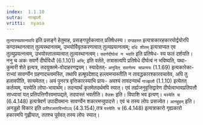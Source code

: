 ```yaml
---
index:  1.1.10
sutra:  नाज्झलौ
vritti:  nyasa
---
```


`तुल्यास्यप्रयत्नावपि` इति प्रसङ्गे हेतुमाह, प्रसङ्गपूर्वकत्वात् प्रतिषेधस्य। `दण्डहस्त` इत्यत्राकारहकारयोर्द्वयोरपि कण्ठस्थानत्वात् तुल्यस्थानत्वम्, उभयोर्विवृतकरणत्वात् तुल्यप्रयत्नत्वम्; `दधि शीतम्` इत्यत्राप्यत एव तुल्युप्रयत्नत्वम्, उभयोस्तालव्यत्वात् तुल्यस्थानत्वम्। `सवर्णदीर्घत्वं न भवति` इति प्रतिषेध-
स्य फलं दर्शयति। ननु च अकः सवर्णे दीर्घविधौ (6.1.101) `अचि`; इति वर्तते,
तत्रासत्यपि प्रतिषेधे दीर्घत्वं न भविष्यति, यथा- कुमारी शेते इत्यत्र, तदयुक्तमे-वोदाहरणद्वयम्। स्यादेतत्- `अणुदित् सवर्णस्य चाप्रत्ययः` (1.1.69) इत्यकारेका-
राभ्यां सावर्ण्येन ग्रहणादच्त्वमस्ति, तथापि हल्षूपदेशाद् हल्त्वमप्यस्तीति न
तावद्धकारश्कारवचावेव, अपि तु हलावपीति, सत्यमेतत्। अयं पुनरत्र वृत्तिकारस्याभि
प्रायः- अवश्यं तावदन्यार्थं `नाज्झलौ` (1.1.10) इत्येतत् कर्तव्यम्, यस्येति लोपा-भावार्थम्। तदन्यार्थं कृतमेतदर्थमपि स्यात्। एवं तर्ह्यजनुवृत्तिद्वारेण दीर्घत्वाभावप्रतिपत्तौ साध्यायां यत् प्रतिपत्तिगौरवमापद्यते, तदपास्तं भवतीति।
`वैपाशः` इति। विपाशि भव इत्यण्। `यस्येति च` (6.4.148) इत्यत्रेवर्ण
उपादीयमानः सावर्ण्येन शकारमप्युपादत्ते। एवं च तस्य लोपः प्रसज्येत। `आनहुहम्` इति। अनडुहो विकार इति `प्राणिरजतादिभ्योऽञ्` (4.3.154),तत्र `यस्येति च` (6.4.148)
इत्यत्राकारो गृह्यकारो हकारमपि गृह्णीयात्, ततश्च पूर्ववत् तस्य लोपः स्यात्।

